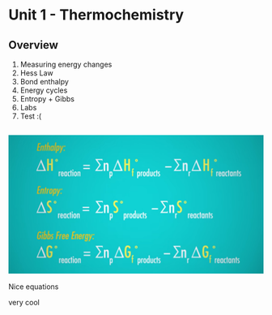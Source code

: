 # Unit 1 - Thermochemistry

## Overview

1. Measuring energy changes
2. Hess Law
3. Bond enthalpy
4. Energy cycles
5. Entropy + Gibbs
6. Labs
7. Test :(

##

![Nice Diagram from Crash Course Chemistry](../images/1ofig1.png)

Nice equations

very cool
